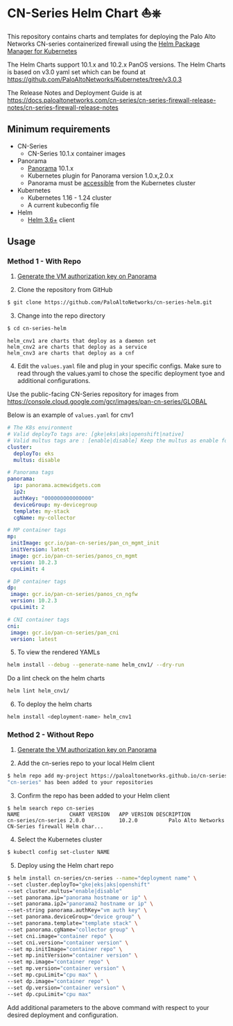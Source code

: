 # CN-Series Helm Chart ⛵⎈ 

This repository contains charts and templates for deploying the Palo Alto Networks CN-series containerized firewall using the [Helm Package Manager for Kubernetes](https://helm.sh)

The Helm Charts support 10.1.x and 10.2.x PanOS versions. The Helm Charts is based on v3.0 yaml set which can be found at https://github.com/PaloAltoNetworks/Kubernetes/tree/v3.0.3

The Release Notes and Deployment Guide is at https://docs.paloaltonetworks.com/cn-series/cn-series-firewall-release-notes/cn-series-firewall-release-notes


## Minimum requirements

* CN-Series
  * CN-Series 10.1.x container images
* Panorama
  * [Panorama](https://www.paloaltonetworks.com/network-security/panorama) 10.1.x
  * Kubernetes plugin for Panorama version 1.0.x,2.0.x
  * Panorama must be [accessible](https://docs.paloaltonetworks.com/pan-os/9-1/pan-os-admin/firewall-administration/reference-port-number-usage/ports-used-for-panorama.html) from the Kubernetes cluster
* Kubernetes
  * Kubernetes 1.16 - 1.24 cluster
  * A current kubeconfig file
* Helm
  * [Helm 3.6+](https://helm.sh/docs/intro/install/) client

## Usage

### Method 1 - With Repo

1. [Generate the VM authorization key on Panorama](https://docs.paloaltonetworks.com/vm-series/9-1/vm-series-deployment/bootstrap-the-vm-series-firewall/generate-the-vm-auth-key-on-panorama.html)

2. Clone the repository from GitHub

```bash
$ git clone https://github.com/PaloAltoNetworks/cn-series-helm.git
```

3. Change into the repo directory

```bash
$ cd cn-series-helm
```

```
helm_cnv1 are charts that deploy as a daemon set
helm_cnv2 are charts that deploy as a service
helm_cnv3 are charts that deploy as a cnf
```


4. Edit the `values.yaml` file and plug in your specific configs. 
Make sure to read through the values.yaml to chose the specific deployment tyoe and additional configurations.

Use the public-facing CN-Series repository for images from https://console.cloud.google.com/gcr/images/pan-cn-series/GLOBAL 

Below is an example of `values.yaml` for cnv1

```yaml
# The K8s environment 
# Valid deployTo tags are: [gke|eks|aks|openshift|native]
# Valid multus tags are : [enable|disable] Keep the multus as enable for openshift and native deployments.
cluster:
  deployTo: eks
  multus: disable

# Panorama tags
panorama:
  ip: panorama.acmewidgets.com
  ip2: 
  authKey: "000000000000000"
  deviceGroup: my-devicegroup
  template: my-stack
  cgName: my-collector

# MP container tags
mp:
 initImage: gcr.io/pan-cn-series/pan_cn_mgmt_init
 initVersion: latest
 image: gcr.io/pan-cn-series/panos_cn_mgmt
 version: 10.2.3
 cpuLimit: 4

# DP container tags
dp:
 image: gcr.io/pan-cn-series/panos_cn_ngfw
 version: 10.2.3
 cpuLimit: 2

# CNI container tags
cni:
 image: gcr.io/pan-cn-series/pan_cni
 version: latest
 ```

5. To view the rendered YAMLs

```bash
helm install --debug --generate-name helm_cnv1/ --dry-run
```
Do a lint check on the helm charts

```bash
helm lint helm_cnv1/
```

6. To deploy the helm charts

```bash
helm install <deployment-name> helm_cnv1
```

### Method 2 - Without Repo 

1. [Generate the VM authorization key on Panorama](https://docs.paloaltonetworks.com/vm-series/9-1/vm-series-deployment/bootstrap-the-vm-series-firewall/generate-the-vm-auth-key-on-panorama.html)

2. Add the cn-series repo to your local Helm client

```bash
$ helm repo add my-project https://paloaltonetworks.github.io/cn-series-helm
"cn-series" has been added to your repositories
```

3. Confirm the repo has been added to your Helm client

```
$ helm search repo cn-series
NAME               	CHART VERSION	APP VERSION	DESCRIPTION
cn-series/cn-series	2.0.0        	10.2.0      	Palo Alto Networks CN-Series firewall Helm char...
```

4. Select the Kubernetes cluster

```bash
$ kubectl config set-cluster NAME
```

5. Deploy using the Helm chart repo

```bash
$ helm install cn-series/cn-series --name="deployment name" \
--set cluster.deployTo="gke|eks|aks|openshift"
--set cluster.multus="enable|disable"
--set panorama.ip="panorama hostname or ip" \
--set panorama.ip2="panorama2 hostname or ip" \
--set-string panorama.authKey="vm auth key" \
--set panorama.deviceGroup="device group" \
--set panorama.template="template stack" \
--set panorama.cgName="collector group" \
--set cni.image="container repo" \
--set cni.version="container version" \
--set mp.initImage="container repo" \
--set mp.initVersion="container version" \
--set mp.image="container repo" \
--set mp.version="container version" \
--set mp.cpuLimit="cpu max" \
--set dp.image="container repo" \
--set dp.version="container version" \
--set dp.cpuLimit="cpu max"
```
Add additional parameters to the above command with respect to your desired deployment and configuration.